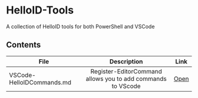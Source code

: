 # HelloID-Tools

A collection of HelloID tools for both PowerShell and VSCode

## Contents

| File        | Description | Link |
| ------------- |:-------------:|:-------------:|
| VSCode-HelloIDCommands.md | Register-EditorCommand allows you to add commands to VScode | [Open](https://github.com/JeroenBl/HelloID-Tools/blob/main/VSCode-HelloIDCommands.md) |
